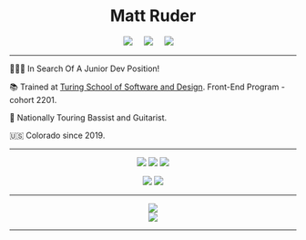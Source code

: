 <div align="center">
  
  # Matt Ruder
  
</div>

<p align="center">
  <a target="_blank"href="https://www.linkedin.com/in/matthew-ruder-a3837320b/"><img src="https://img.shields.io/badge/linkedin-%230077B5.svg?&style=for-the-badge&logo=linkedin&logoColor=white" /></a>&nbsp;&nbsp;&nbsp;&nbsp;
  <a href="mailto:matt.j.ruder@gmail.com?subject=Message%20From%20my%20Github"><img src="https://img.shields.io/badge/gmail-%23D14836.svg?&style=for-the-badge&logo=gmail&logoColor=white" /></a>&nbsp;&nbsp;&nbsp;&nbsp;
  <a href="https://www.youtube.com/user/armadaelectronica/featured"><img src="https://img.shields.io/badge/-My%20YouTube%20Channel-red?style=for-the-badge&logo=appveyor" /></a>&nbsp;&nbsp;&nbsp;&nbsp;
</p>

<hr/>

👨🏻‍💻   In Search Of A Junior Dev Position!

📚   Trained at [Turing School of Software and Design](https://turing.io/). Front-End Program - cohort 2201.

🎸   Nationally Touring Bassist and Guitarist. 

🇺🇸   Colorado since 2019. 


<hr/>

<p align="center">
<img src="https://img.shields.io/badge/JavaScript-323330?style=for-the-badge&logo=javascript&logoColor=F7DF1E"/>
<img src="https://img.shields.io/badge/CSS3-1572B6?style=for-the-badge&logo=css3&logoColor=white"/>
<img src="https://img.shields.io/badge/HTML5-E34F26?style=for-the-badge&logo=html5&logoColor=white"/>
</p>

<p align="center">
<img src="https://img.shields.io/badge/Node.js-339933?style=for-the-badge&logo=nodedotjs&logoColor=white"/>
<img src="https://img.shields.io/badge/React-20232A?style=for-the-badge&logo=react&logoColor=61DAFB" />
</p>


<hr/>
<div align="center">
<img
  src="https://github-readme-stats.vercel.app/api?username=mattruder&show_icons=true&theme=react&&hide_border=true"
/>
<br />
<img
  src="https://github-readme-streak-stats.herokuapp.com/?user=nicorithner&&theme=react&&hide_border=true"
/>
</div>

<hr/>
